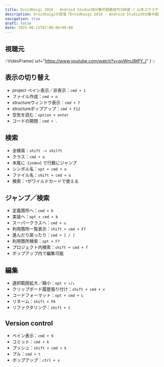 ```yaml
---
title: DroidKaigi 2018 - Android Studio30分集中超絶技巧100選 / 山本ユウスケ [JA] を視聴した
description: Droidkaigiの登壇「DroidKaigi 2018 - Android Studio30分集中超絶技巧100選 / 山本ユウスケ [JA]」の視聴備忘録です。
navigation: true
draft: false
date: 2025-06-11T07:00:00+09:00
---
```


## 視聴元

::VideoFrame{ url="https://www.youtube.com/watch?v=qoWmJ8tPY_I" }
::

## 表示の切り替え
- project ペイン表示／非表示：`cmd + 1`
- ファイル作成：`cmd + n`
- structureウィンドウ表示：`cmd + 7`
- structureポップアップ：`cmd + F12`
- 空気を読む：`option + enter`
- コードの開閉：`cmd + .`

## 検索
- 全検索：`shift -> shilft`
- クラス：`cmd + o`
- 末尾に :(`index`) で行数にジャンプ
- シンボル名：`opt + cmd + o`
- ファイル名：`shift + cmd + o`
- 検索：`*`がワイルドカードで使える

## ジャンプ／検索
- 定義箇所へ：`cmd + b`
- 実装へ：`opt + cmd + b` 
- スーパークラスへ：`cmd + u`
- 利用箇所一覧表示：`shift + cmd + F7`
- 進んだり戻ったり：`cmd + [ / ]`
- 利用箇所検索：`opt + F7`
- プロジェクト内検索：`shift + cmd + f`
- ポップアップ内で編集可能

## 編集
- 選択範囲拡大／縮小：`opt + ↑/↓`
- クリップボード履歴張り付け：`shift + cmd + v`
- コードフォーマット：`opt + cmd + L`
- リネーム：`shift + F6`
- リファクタリング：`shift + t`

## Version control
- ペイン表示：`cmd + 9`
- コミット：`cmd + k`
- プッシュ：`shift + cmd + k`
- プル：`cmd + t`
- ポップアップ：`ctrl + v`

